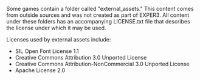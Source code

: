Some games contain a folder called "external_assets." This content comes from outside sources and was not created as part of EXPER3. All content under these folders has an accompanying LICENSE.txt file that describes the license under which it may be used.

Licenses used by external assets include:
* SIL Open Font License 1.1
* Creative Commons Attribution 3.0 Unported License
* Creative Commons Attribution-NonCommercial 3.0 Unported License
* Apache License 2.0
